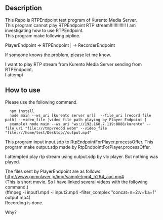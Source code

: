 ## Description
This Repo is RTPEndpoint test program  of Kurento Media Server.  
This program cannot play RTPEndpoint RTP stream!!!!!!!!!!!!!
I am investigating how to use RTPEndpoint.  
This program make following pipline.  

PlayerEndpoint -> RTPEndpoint
               |
               -> RecorderEndpoint

If someone knows the problem, please let me know.

I want to play RTP stream from Kurento Media Server sending from RTPEndpoint.  
I attempt

## How to use
Please use the following command.  
```
  npm install
  node main --ws_uri [kurento server url]  --file_uri [record file path] --video_file [video file path playing by Player Endpoint ]
  example) node main --ws_uri "ws://192.168.7.119:8888/kurento" --file_uri "file:///tmp/recod.webm" --video_file "file:///home/test/Desktop//output.mp4"
```
This program input input.sdp to RtpEndpointForPlayer.processOffer.
This program make output.sdp made by RtpEndpointForPlayer.processOffer.

I attempted play rtp stream using output.sdp by vlc player. 
But nothing was played.

The files sent by PlayerEndpoint are as follows.  
  http://www.gomplayer.jp/img/sample/mp4_h264_aac.mp4  
  (This is short movie. So I have linked several videos with the following command.)  
  (ffmpeg -i input1.mp4 -i input2.mp4 -filter_complex "concat=n=2:v=1:a=1" output.mp4)  
Recording is done. 

Why?
